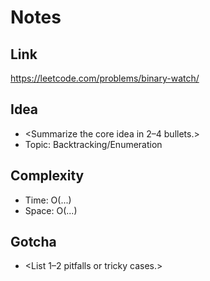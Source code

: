 # Notes

## Link
https://leetcode.com/problems/binary-watch/

## Idea
- <Summarize the core idea in 2–4 bullets.>
- Topic: Backtracking/Enumeration

## Complexity
- Time: O(...)
- Space: O(...)

## Gotcha
- <List 1–2 pitfalls or tricky cases.>
